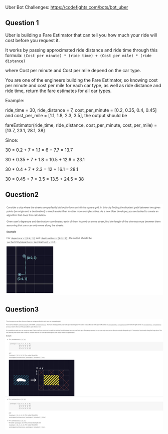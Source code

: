 Uber Bot Challenges: https://codefights.com/bots/bot_uber

## Question 1
Uber is building a Fare Estimator that can tell you how much your ride will cost before you request it.

It works by passing approximated ride distance and ride time through this formula:
`(Cost per minute) * (ride time) + (Cost per mile) * (ride distance)`

where Cost per minute and Cost per mile depend on the car type.

You are one of the engineers building the Fare Estimator, so knowing cost per minute and cost per mile
for each car type, as well as ride distance and ride time, return the fare estimates for all car types.

Example:

ride_time = 30,
ride_distance = 7,
cost_per_minute = [0.2, 0.35, 0.4, 0.45] and
cost_per_mile = [1.1, 1.8, 2.3, 3.5], the output should be

fareEstimator(ride_time, ride_distance, cost_per_minute, cost_per_mile) = [13.7, 23.1, 28.1, 38]

Since:

30 * 0.2 + 7 * 1.1 = 6 + 7.7 = 13.7

30 * 0.35 + 7 * 1.8 = 10.5 + 12.6 = 23.1

30 * 0.4 + 7 * 2.3 = 12 + 16.1 = 28.1

30 * 0.45 + 7 * 3.5 = 13.5 + 24.5 = 38

## Question2
![question2](question2_statement.png?raw=true)

## Question3
![question3](question3_statement_1.png?raw=true)
![question3](question3_statement_2.png?raw=true)